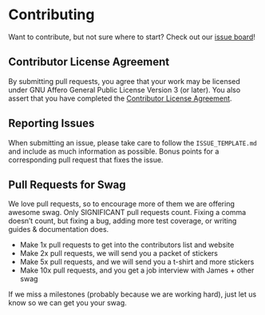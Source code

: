 Contributing
============

Want to contribute, but not sure where to start? Check out our [issue
board](https://waffle.io/storj/bridge)!

Contributor License Agreement
-----------------------------

By submitting pull requests, you agree that your work may be licensed under GNU Affero General Public License Version 3 (or later).
You also assert that you have completed the [Contributor License Agreement](https://storj.io/cla).

Reporting Issues
----------------

When submitting an issue, please take care to follow the
`ISSUE_TEMPLATE.md` and include as much information as possible. Bonus points
for a corresponding pull request that fixes the issue.

Pull Requests for Swag
----------------------
We love pull requests, so to encourage more of them we are offering
awesome swag. Only SIGNIFICANT pull requests count. Fixing a comma
doesn’t count, but fixing a bug, adding more test coverage, or writing
guides & documentation does.

- Make 1x pull requests to get into the contributors list and website
- Make 2x pull requests, we will send you a packet of stickers
- Make 5x pull requests, and we will send you a t-shirt and more stickers
- Make 10x pull requests, and you get a job interview with James + other swag

If we miss a milestones (probably because we are working hard), just let
us know so we can get you your swag.
